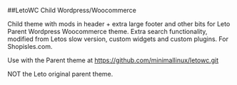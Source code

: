 ##LetoWC Child
Wordpress/Woocommerce

Child theme with mods in header + extra large footer and other bits for Leto Parent Wordpress Woocommerce theme.
Extra search functionality, modified from Letos slow version, custom widgets and custom plugins.
For Shopisles.com.

Use with the Parent theme at https://github.com/minimallinux/letowc.git

NOT the Leto original parent theme.

